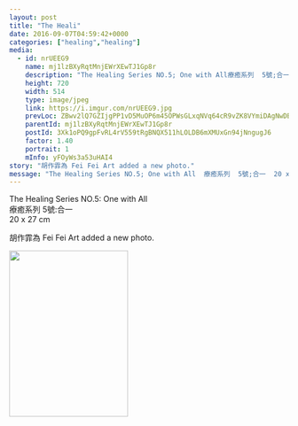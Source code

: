 ```yaml
---
layout: post
title: "The Heali" 
date: 2016-09-07T04:59:42+0000 
categories: ["healing","healing"] 
media:
  - id: nrUEEG9
    name: mj1lzBXyRqtMnjEWrXEwTJ1Gp8r
    description: "The Healing Series NO.5; One with All療癒系列  5號;合一20 x 27 cm"   
    height: 720
    width: 514
    type: image/jpeg
    link: https://i.imgur.com/nrUEEG9.jpg
    prevLoc: ZBwv2lQ7GZIjgPP1vD5MuOP6m45OPWsGLxqNVq64cR9vZK8VYmiDAgNwDBDZTQxZKpWJGMU4WrzJjQD1cVAjgQQX7kcxV4J3Nnx4TX9Vm6gGPycYprrvgWpxSqLXjOO6NQC4G4BDZz0XSW1EJnoBAotlELP0m5jVSM3QpMOKvkh855q1zGQLc6AErNNDBDtVOn5n7mVRHvxPGnMx3wSojmlW085ycWP49LX5rVcEgR169mzRT52gyo7WPZc8YLRkXEMohyo
    parentId: mj1lzBXyRqtMnjEWrXEwTJ1Gp8r
    postId: 3Xk1oPQ9gpFvRL4rV559tRgBNQX511hLOLDB6mXMUxGn94jNngugJ6
    factor: 1.40
    portrait: 1
    mInfo: yFOyWs3a53uHAI4
story: "胡作霏為 Fei Fei Art added a new photo."  
message: "The Healing Series NO.5; One with All  療癒系列  5號;合一  20 x 27 cm"
---
```


The Healing Series NO.5: One with All  
療癒系列  5號:合一  
20 x 27 cm
 
 
[//]: #story:
胡作霏為 Fei Fei Art added a new photo.


[//]: #media:  
<a href="https://i.imgur.com/nrUEEG9.jpg"><img src="https://i.imgur.com/nrUEEG9.jpg" height="300" width="214" /></a> 
 
